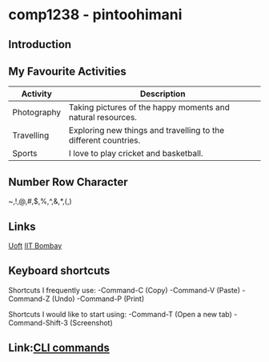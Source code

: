# comp1238 - pintoohimani
## Introduction

## My Favourite Activities

| Activity      | Description                                                          |
|---------------|----------------------------------------------------------------------|
| Photography   | Taking pictures of the happy moments and natural resources.|
| Travelling    | Exploring new things and travelling to the different countries.|
| Sports        | I love to play cricket and basketball.|

## Number Row Character
~,!,@,#,$,%,^,&,*,(,)

## Links
[Uoft](https://www.google.com/url?sa=t&source=web&rct=j&opi=89978449&url=https://future.utoronto.ca/newly-admitted-students/checklist/a-z-list-of-links-for-students/&ved=2ahUKEwjm3-GVp8qIAxUhFTQIHUAeB3IQFnoECB8QAQ&usg=AOvVaw2mNw200h8QwUo6_XfNF4qU)
[IIT Bombay](https://www.iitb.ac.in)

## Keyboard shortcuts
Shortcuts I frequently use:
-Command-C (Copy)
-Command-V (Paste)
-Command-Z (Undo)
-Command-P (Print)

Shortcuts I would like to start using:
-Command-T (Open a new tab)
-Command-Shift-3 (Screenshot)
## Link:[CLI commands](docs/cli.md)
